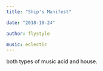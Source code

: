 ```yaml
---
title: "Ship's Manifest"

date: "2018-10-24"

author: flystyle

music: eclectic
---
```


both types of music acid and house.